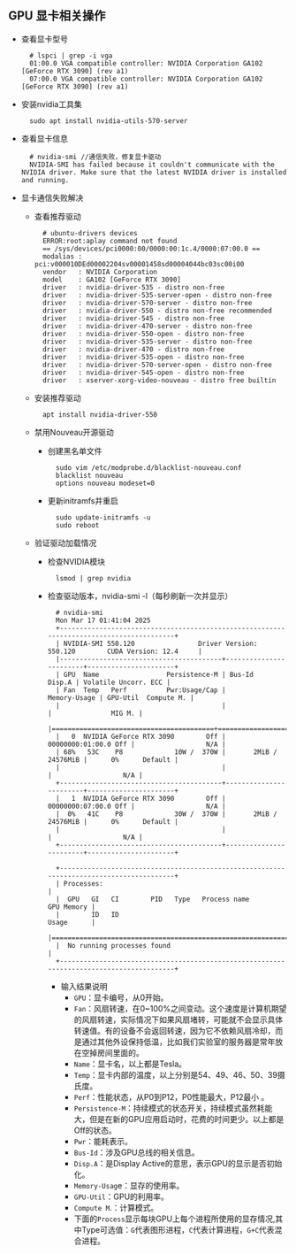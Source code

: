 ## GPU 显卡相关操作
- 查看显卡型号

		# lspci | grep -i vga
		01:00.0 VGA compatible controller: NVIDIA Corporation GA102 [GeForce RTX 3090] (rev a1)
		07:00.0 VGA compatible controller: NVIDIA Corporation GA102 [GeForce RTX 3090] (rev a1)

- 安装nvidia工具集

		sudo apt install nvidia-utils-570-server
- 查看显卡信息

		# nvidia-smi //通信失败，修复显卡驱动
		NVIDIA-SMI has failed because it couldn't communicate with the NVIDIA driver. Make sure that the latest NVIDIA driver is installed and running.
- 显卡通信失败解决
	- 查看推荐驱动
	
			# ubuntu-drivers devices
			ERROR:root:aplay command not found
			== /sys/devices/pci0000:00/0000:00:1c.4/0000:07:00.0 ==
			modalias : pci:v000010DEd00002204sv00001458sd00004044bc03sc00i00
			vendor   : NVIDIA Corporation
			model    : GA102 [GeForce RTX 3090]
			driver   : nvidia-driver-535 - distro non-free
			driver   : nvidia-driver-535-server-open - distro non-free
			driver   : nvidia-driver-570-server - distro non-free
			driver   : nvidia-driver-550 - distro non-free recommended
			driver   : nvidia-driver-545 - distro non-free
			driver   : nvidia-driver-470-server - distro non-free
			driver   : nvidia-driver-550-open - distro non-free
			driver   : nvidia-driver-535-server - distro non-free
			driver   : nvidia-driver-470 - distro non-free
			driver   : nvidia-driver-535-open - distro non-free
			driver   : nvidia-driver-570-server-open - distro non-free
			driver   : nvidia-driver-545-open - distro non-free
			driver   : xserver-xorg-video-nouveau - distro free builtin
	- 安装推荐驱动
	
			apt install nvidia-driver-550
	- 禁用Nouveau开源驱动
		- 创建黑名单文件
	
				sudo vim /etc/modprobe.d/blacklist-nouveau.conf
				blacklist nouveau
				options nouveau modeset=0
		- 更新initramfs并重启
	
				sudo update-initramfs -u
				sudo reboot
	- 验证驱动加载情况
		- 检查NVIDIA模块

				lsmod | grep nvidia
		- 检查驱动版本，nvidia-smi -l（每秒刷新一次并显示）

				# nvidia-smi
				Mon Mar 17 01:41:04 2025       
				+-----------------------------------------------------------------------------------------+
				| NVIDIA-SMI 550.120                Driver Version: 550.120        CUDA Version: 12.4     |
				|-----------------------------------------+------------------------+----------------------+
				| GPU  Name                 Persistence-M | Bus-Id          Disp.A | Volatile Uncorr. ECC |
				| Fan  Temp   Perf          Pwr:Usage/Cap |           Memory-Usage | GPU-Util  Compute M. |
				|                                         |                        |               MIG M. |
				|=========================================+========================+======================|
				|   0  NVIDIA GeForce RTX 3090        Off |   00000000:01:00.0 Off |                  N/A |
				| 68%   53C    P8             10W /  370W |       2MiB /  24576MiB |      0%      Default |
				|                                         |                        |                  N/A |
				+-----------------------------------------+------------------------+----------------------+
				|   1  NVIDIA GeForce RTX 3090        Off |   00000000:07:00.0 Off |                  N/A |
				|  0%   41C    P8             30W /  370W |       2MiB /  24576MiB |      0%      Default |
				|                                         |                        |                  N/A |
				+-----------------------------------------+------------------------+----------------------+
				                                                                                         
				+-----------------------------------------------------------------------------------------+
				| Processes:                                                                              |
				|  GPU   GI   CI        PID   Type   Process name                              GPU Memory |
				|        ID   ID                                                               Usage      |
				|=========================================================================================|
				|  No running processes found                                                             |
				+-----------------------------------------------------------------------------------------+

			- 输入结果说明
				- `GPU`：显卡编号，从0开始。
				- `Fan`：风扇转速，在0~100%之间变动。这个速度是计算机期望的风扇转速，实际情况下如果风扇堵转，可能就不会显示具体转速值。有的设备不会返回转速，因为它不依赖风扇冷却，而是通过其他外设保持低温，比如我们实验室的服务器是常年放在空掉房间里面的。
				- `Name`：显卡名，以上都是Tesla。
				- `Temp`：显卡内部的温度，以上分别是54、49、46、50、39摄氏度。
				- `Perf`：性能状态，从P0到P12，P0性能最大，P12最小 。
				- `Persistence-M`：持续模式的状态开关，持续模式虽然耗能大，但是在新的GPU应用启动时，花费的时间更少。以上都是Off的状态。
				- `Pwr`：能耗表示。
				- `Bus-Id`：涉及GPU总线的相关信息。
				- `Disp.A`：是Display Active的意思，表示GPU的显示是否初始化。
				- `Memory-Usag`e：显存的使用率。
				- `GPU-Util`：GPU的利用率。
				- `Compute M`.：计算模式。
				- 下面的`Process`显示每块GPU上每个进程所使用的显存情况,其中Type可选值：`G`代表图形进程，`C`代表计算进程，`G+C`代表混合进程。
